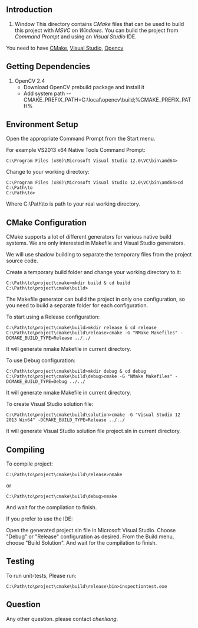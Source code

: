 Introduction
--------------------
1. Window
This directory contains *CMake* files that can be used to build this project
with *MSVC* on *Windows*. You can build the project from *Command Prompt*
and using an *Visual Studio* IDE.

You need to have [CMake](http://www.cmake.org), [Visual Studio](https://www.visualstudio.com), [Opencv](http://opencv.org/)

Getting Dependencies
--------------------
1. OpenCV 2.4
	* Download OpenCV prebuild package and install it
	* Add system path
		-- CMAKE_PREFIX_PATH=C:\local\opencv\build;%CMAKE_PREFIX_PATH%

Environment Setup
--------------------
Open the appropriate Command Prompt from the Start menu.

For example VS2013 x64 Native Tools Command Prompt:

    C:\Program Files (x86)\Microsoft Visual Studio 12.0\VC\bin\amd64>
Change to your working directory:

    C:\Program Files (x86)\Microsoft Visual Studio 12.0\VC\bin\amd64>cd C:\Path\to
    C:\Path\to>
    
Where C:\Path\to is path to your real working directory.

CMake Configuration
------------------------
CMake supports a lot of different generators for various native build systems. We are only interested in Makefile and Visual Studio generators.

We will use shadow building to separate the temporary files from the project source code.

Create a temporary build folder and change your working directory to it:

    C:\Path\to\project\cmake>mkdir build & cd build
    C:\Path\to\project\cmake\build>

The Makefile generator can build the project in only one configuration, so you need to build a separate folder for each configuration.

To start using a Release configuration:

    C:\Path\to\project\cmake\build>mkdir release & cd release
    C:\Path\to\project\cmake\build\release>cmake -G "NMake Makefiles" -DCMAKE_BUILD_TYPE=Release ../../
It will generate nmake Makefile in current directory.

To use Debug configuration:

    C:\Path\to\project\cmake\build>mkdir debug & cd debug
    C:\Path\to\project\cmake\build\debug>cmake -G "NMake Makefiles" -DCMAKE_BUILD_TYPE=Debug ../../
It will generate nmake Makefile in current directory.

To create Visual Studio solution file:

    C:\Path\to\project\cmake\build\solution>cmake -G "Visual Studio 12 2013 Win64" -DCMAKE_BUILD_TYPE=Release ../../

It will generate Visual Studio solution file project.sln in current directory.

Compiling
------------------
To compile project:

    C:\Path\to\project\cmake\build\release>nmake
or

    C:\Path\to\project\cmake\build\debug>nmake
And wait for the compilation to finish.

If you prefer to use the IDE:

Open the generated project.sln file in Microsoft Visual Studio.
Choose "Debug" or "Release" configuration as desired.
From the Build menu, choose "Build Solution".
And wait for the compilation to finish.

Testing
-----------------
To run unit-tests, Please run:

    C:\Path\to\project\cmake\build\release\bin>inspectiontest.exe

Question
-----------------
Any other question. please contact *chenliang*.